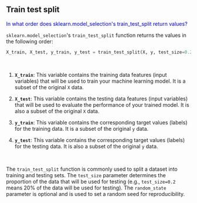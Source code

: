 ## Train test split

<span style="color:#0000dd;">In what order does sklearn.model\_selection's train\_test\_split return values?</span>

`sklearn.model_selection`'s `train_test_split` function returns the values in the following order:

```python
X_train, X_test, y_train, y_test = train_test_split(X, y, test_size=0.2, random_state=42)
```

<br>

1. **`X_train`**: This variable contains the training data features (input variables) that will be used to train your machine learning model. It is a subset of the original `X` data.

2. **`X_test`**: This variable contains the testing data features (input variables) that will be used to evaluate the performance of your trained model. It is also a subset of the original `X` data.

3. **`y_train`**: This variable contains the corresponding target values (labels) for the training data. It is a subset of the original `y` data.

4. **`y_test`**: This variable contains the corresponding target values (labels) for the testing data. It is also a subset of the original `y` data.

<br>

The `train_test_split` function is commonly used to split a dataset into training and testing sets. The `test_size` parameter determines the proportion of the data that will be used for testing (e.g., `test_size=0.2` means 20% of the data will be used for testing). The `random_state` parameter is optional and is used to set a random seed for reproducibility.

<br>
